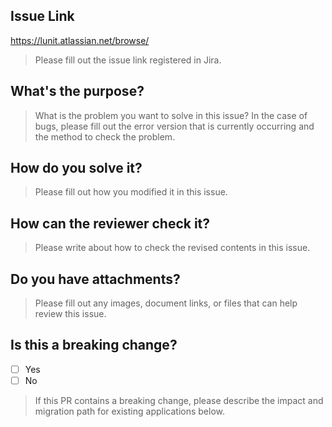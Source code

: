 ## Issue Link
https://lunit.atlassian.net/browse/
> Please fill out the issue link registered in Jira.

## What's the purpose?

> What is the problem you want to solve in this issue?
> In the case of bugs, please fill out the error version that is currently occurring and the method to check the problem.

## How do you solve it?

> Please fill out how you modified it in this issue.

## How can the reviewer check it?

> Please write about how to check the revised contents in this issue.

## Do you have attachments?

> Please fill out any images, document links, or files that can help review this issue.

## Is this a breaking change?

- [ ] Yes
- [ ] No

> If this PR contains a breaking change, please describe the impact and migration path for existing applications below.
